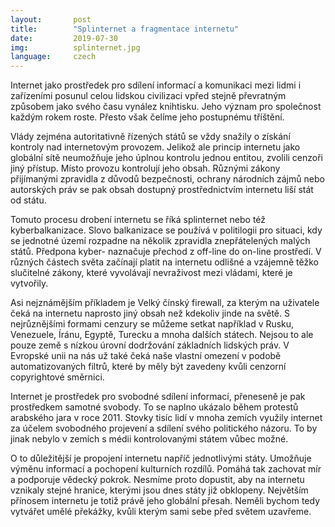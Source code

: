 ```yaml
---
layout:       post
title:        "Splinternet a fragmentace internetu"
date:         2019-07-30
img:          splinternet.jpg
language:     czech
---
```


Internet jako prostředek pro sdílení informací a komunikaci mezi lidmi i zařízeními posunul celou lidskou civilizaci vpřed stejně převratným způsobem jako svého času vynález knihtisku. Jeho význam pro společnost každým rokem roste. Přesto však čelíme jeho postupnému tříštění.

<!--more-->

Vlády zejména autoritativně řízených států se vždy snažily o získání kontroly nad internetovým provozem. Jelikož ale princip internetu jako globální sítě neumožňuje jeho úplnou kontrolu jednou entitou, zvolili cenzoři jiný přístup. Místo provozu kontrolují jeho obsah. Různými zákony přijímanými zpravidla z důvodů bezpečnosti, ochrany národních zájmů nebo autorských práv se pak obsah dostupný prostřednictvím internetu liší stát od státu.

Tomuto procesu drobení internetu se říká splinternet nebo též kyberbalkanizace. Slovo balkanizace se používá v politilogii pro situaci, kdy se jednotné území rozpadne na několik zpravidla znepřátelených malých států. Předpona kyber- naznačuje přechod z off-line do on-line prostředí. V různých částech světa začínají platit na internetu odlišné a vzájemně těžko slučitelné zákony, které vyvolávají nevraživost mezi vládami, které je vytvořily.

Asi nejznámějším příkladem je Velký čínský firewall, za kterým na uživatele čeká na internetu naprosto jiný obsah než kdekoliv jinde na světě. S nejrůznějšími formami cenzury se můžeme setkat například v Rusku, Venezuele, Íránu, Egyptě, Turecku a mnoha dalších státech. Nejsou to ale pouze země s nízkou úrovní dodržování základních lidských práv. V Evropské unii na nás už také čeká naše vlastní omezení v podobě automatizovaných filtrů, které by měly být zavedeny kvůli cenzorní copyrightové směrnici.

Internet je prostředek pro svobodné sdílení informací, přeneseně je pak prostředkem samotné svobody. To se naplno ukázalo během protestů arabského jara v roce 2011. Stovky tisíc lidí v mnoha zemích využily internet za účelem svobodného projevení a sdílení svého politického názoru. To by jinak nebylo v zemích s médii kontrolovanými státem vůbec možné.

O to důležitější je propojení internetu napříč jednotlivými státy. Umožňuje výměnu informací a pochopení kulturních rozdílů. Pomáhá tak zachovat mír a podporuje vědecký pokrok. Nesmíme proto dopustit, aby na internetu vznikaly stejné hranice, kterými jsou dnes státy již obklopeny. Největším přínosem internetu je totiž právě jeho globální přesah. Neměli bychom tedy vytvářet umělé překážky, kvůli kterým sami sebe před světem uzavřeme.
